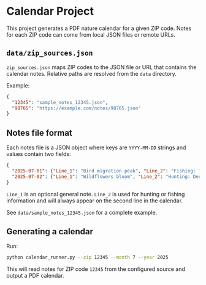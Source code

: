 # Calendar Project

This project generates a PDF nature calendar for a given ZIP code. Notes for each ZIP code can come from local JSON files or remote URLs.

## `data/zip_sources.json`

`zip_sources.json` maps ZIP codes to the JSON file or URL that contains the calendar notes. Relative paths are resolved from the `data` directory.

Example:

```json
{
  "12345": "sample_notes_12345.json",
  "98765": "https://example.com/notes/98765.json"
}
```

## Notes file format

Each notes file is a JSON object where keys are `YYYY-MM-DD` strings and values contain two fields:

```json
{
  "2025-07-01": {"Line_1": "Bird migration peak", "Line_2": "Fishing: Trout season"},
  "2025-07-02": {"Line_1": "Wildflowers bloom", "Line_2": "Hunting: Deer archery"}
}
```

`Line_1` is an optional general note. `Line_2` is used for hunting or fishing information and will always appear on the second line in the calendar.

See `data/sample_notes_12345.json` for a complete example.

## Generating a calendar

Run:

```bash
python calendar_runner.py --zip 12345 --month 7 --year 2025
```

This will read notes for ZIP code `12345` from the configured source and output a PDF calendar.
